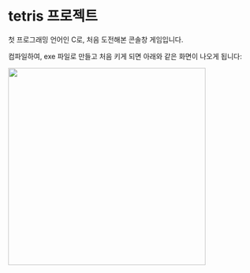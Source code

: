 # tetris 프로젝트

첫 프로그래밍 언어인 C로, 처음 도전해본 콘솔창 게임입니다.

컴파일하여, exe 파일로 만들고  처음 키게 되면 아래와 같은 화면이 나오게 됩니다:

<img src="https://user-images.githubusercontent.com/50792697/163720521-c59e65a0-9fc1-48a4-af66-93e8d98151c5.PNG" width=400, height=400>


